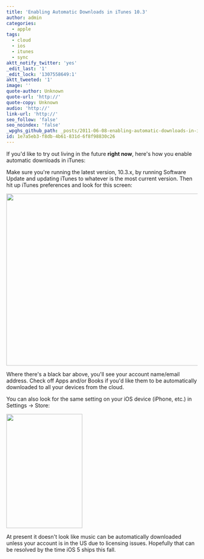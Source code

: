 ```yaml
---
title: 'Enabling Automatic Downloads in iTunes 10.3'
author: admin
categories:
  - apple
tags:
  - cloud
  - ios
  - itunes
  - sync
aktt_notify_twitter: 'yes'
_edit_last: '1'
_edit_lock: '1307558649:1'
aktt_tweeted: '1'
image: ''
quote-author: Unknown
quote-url: 'http://'
quote-copy: Unknown
audio: 'http://'
link-url: 'http://'
seo_follow: 'false'
seo_noindex: 'false'
_wpghs_github_path: _posts/2011-06-08-enabling-automatic-downloads-in-itunes-10-3.md
id: 1e7a5eb3-f8db-4b61-831d-6f8f98830c26
---
```

<p>If you'd like to try out living in the future <strong>right now</strong>, here's how you enable automatic downloads in iTunes:</p>
<p>Make sure you're running the latest version, 10.3.x, by running Software Update and updating iTunes to whatever is the most current version. Then hit up iTunes preferences and look for this screen:</p>
<p><img src="https://chrisenns.com/wp-content/uploads/2011/06/Enabling-Automatic-Downloads-in-iTunes.png" alt="" title="Enabling Automatic Downloads in iTunes" width="624" height="452" class="aligncenter size-full wp-image-19549" /></p>
<p>Where there's a black bar above, you'll see your account name/email address. Check off Apps and/or Books if you'd like them to be automatically downloaded to all your devices from the cloud.</p>
<p>You can also look for the same setting on your iOS device (iPhone, etc.) in Settings -> Store:</p>
<p><a href="https://chrisenns.com/wp-content/uploads/2011/06/Settings-Store-iOS.png"><img src="https://chrisenns.com/wp-content/uploads/2011/06/Settings-Store-iOS-200x300.png" alt="" title="Settings-Store-iOS" width="200" height="300" class="aligncenter size-medium wp-image-19551" /></a></p>
<p>At present it doesn't look like music can be automatically downloaded unless your account is in the US due to licensing issues. Hopefully that can be resolved by the time iOS 5 ships this fall.</p>

